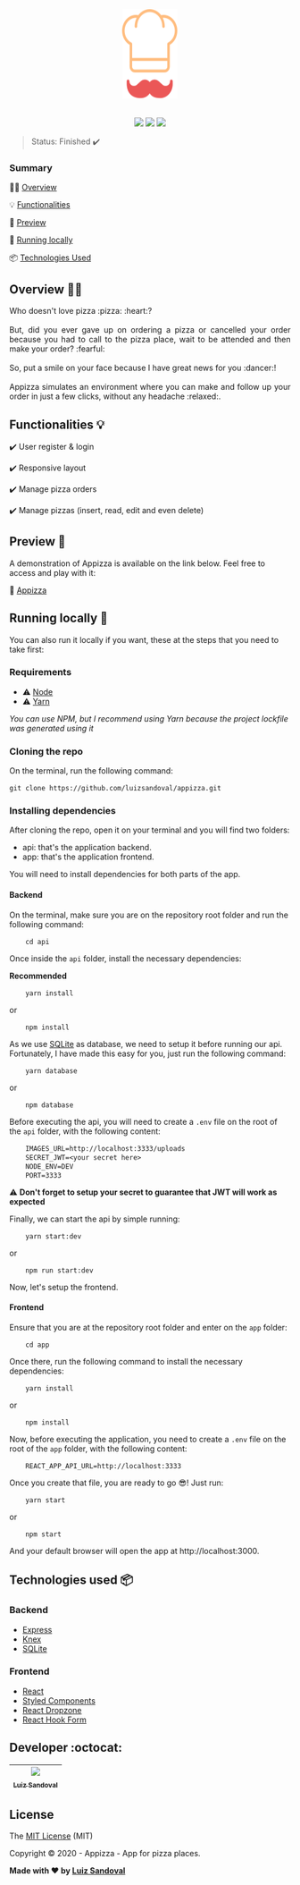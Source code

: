 <div align="center">
    <img 
        src="https://github.com/luizsandoval/appizza/blob/master/app/src/assets/logo.svg" width="100" 
        height="160" 
    />
</div>
<br />

<p align="center">
  <img src="https://img.shields.io/static/v1?label=react&message=framework&color=blue&style=for-the-badge&logo=REACT"/>
  <img src="https://img.shields.io/static/v1?label=Netlify&message=deploy&color=blue&style=for-the-badge&logo=netlify"/>
  <img src="http://img.shields.io/static/v1?label=License&message=MIT&color=green&style=for-the-badge"/>
</p>

> Status: Finished :heavy_check_mark:

### Summary 

:man_teacher: [Overview](#overview-man_teacher)

:bulb: [Functionalities](#functionalities-bulb)

:rocket: [Preview](#preview-rocket)

:wrench: [Running locally](#running-locally-wrench)

:package: [Technologies Used](#technologies-used-package)

## Overview :man_teacher:

<p align="justify">
  Who doesn't love pizza :pizza: :heart:? 
  <br />
  <br />
  But, did you ever gave up on ordering a pizza or cancelled your order because you had to call to the pizza place, wait to be attended and then make your order? :fearful:
  <br />
  <br />
  So, put a smile on your face because I have great news for you :dancer:!
  <br />
  <br />
   Appizza simulates an environment where you can make and follow up your order in just a few clicks, without any headache :relaxed:.
</p>

## Functionalities :bulb:

:heavy_check_mark: User register & login

:heavy_check_mark: Responsive layout

:heavy_check_mark: Manage pizza orders

:heavy_check_mark: Manage pizzas (insert, read, edit and even delete)

## Preview :rocket:

A demonstration of Appizza is available on the link below. Feel free to access and play with it:

:link: [Appizza](https://appizza.netlify.app)


## Running locally :wrench:

You can also run it locally if you want, these at the steps that you need to take first:

### Requirements

- :warning: [Node](https://nodejs.org/en/download/)
- :warning: [Yarn](https://yarnpkg.com)

<i>You can use NPM, but I recommend using Yarn because the project lockfile was generated using it</i>

### Cloning the repo

On the terminal, run the following command: 

```
git clone https://github.com/luizsandoval/appizza.git
```

### Installing dependencies

After cloning the repo, open it on your terminal and you will find two folders:

- api: that's the application backend.
- app: that's the application frontend.

You will need to install dependencies for both parts of the app.

#### Backend

On the terminal, make sure you are on the repository root folder and run the following command:

```
    cd api
```

Once inside the `api` folder, install the necessary dependencies:

<b>Recommended</b>
```
    yarn install
```

or

```
    npm install
```

As we use [SQLite](https://www.sqlite.org/index.html) as database, we need to setup it before running our api. Fortunately, I have made this easy for you, just run the following command:

```
    yarn database
```

or 

```
    npm database
```

Before executing the api, you will need to create a `.env` file on the root of the `api` folder, with the following content:

```
    IMAGES_URL=http://localhost:3333/uploads
    SECRET_JWT=<your secret here>
    NODE_ENV=DEV
    PORT=3333
```

:warning: <b>Don't forget to setup your secret to guarantee that JWT will work as expected</b>

Finally, we can start the api by simple running:

```
    yarn start:dev
```

or

```
    npm run start:dev
```

Now, let's setup the frontend.

#### Frontend

Ensure that you are at the repository root folder and enter on the `app` folder:

```
    cd app
```

Once there, run the following command to install the necessary dependencies:

```
    yarn install
```

or

```
    npm install
```

Now, before executing the application, you need to create a `.env` file on the root of the `app` folder, with the following content:

```
    REACT_APP_API_URL=http://localhost:3333
```

Once you create that file, you are ready to go :sunglasses:! Just run:

```
    yarn start
```

or

```
    npm start
```

And your default browser will open the app at http://localhost:3000.

## Technologies used :package:

### Backend
- [Express](https://expressjs.com)
- [Knex](http://knexjs.org)
- [SQLite](https://www.sqlite.org/index.html)

### Frontend
- [React](https://reactjs.org)
- [Styled Components](https://styled-components.com)
- [React Dropzone](https://react-dropzone.js.org)
- [React Hook Form](https://react-hook-form.com)

## Developer :octocat:

| [<img src="https://avatars1.githubusercontent.com/u/26174441?s=400&u=44492cf071f1eb84049c856cf3930f3e073b05b9&v=4" width=115><br><sub>Luiz Sandoval</sub>](https://github.com/luizsandoval)
| :---: 

## License

The [MIT License](https://opensource.org/licenses/MIT) (MIT)

Copyright :copyright: 2020 - Appizza - App for pizza places.

<b>Made with :heart: by [Luiz Sandoval](https://github.com/luizsandoval)</b>
